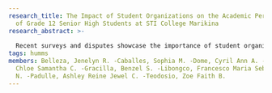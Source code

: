 ```yaml
---
research_title: The Impact of Student Organizations on the Academic Performance
  of Grade 12 Senior High Students at STI College Marikina
research_abstract: >-
  
  Recent surveys and disputes showcase the importance of student organization in a student’s career life. Not only does it provide a well-accomplished background, but it also improves the set of skills of students that helps in their future endeavors. However, without proper management of extra-curricular, students’ may face a negative impact on their academic performance. Student Organizations and Academic Performances has a very dynamic relationship that shapes the student for a better future ahead. The researchers surveyed the students from STI College Marikina’s Senior High School which offered the following programs: ABM, CART, ICT, TOPE, and HUMSS. Informants from each respective strands were chosen for the study. The objective of this research is to discover the impact between the complex relationship of student organizations on the academic performance of Senior High school among the specific group of Grade 12 students actively involve in school clubs and societies. It is hoped that the findings of this study contribute to academic research and inform managements as well as provide opportunities.
tags: humms
members: Belleza, Jenelyn R. -Caballes, Sophia M. -Dome, Cyril Ann A. -Espiritu,
  Chloe Samantha C. -Gracilla, Benzel S. -Libongco, Francesco Maria Sebastian
  N. -Padulle, Ashley Reine Jewel C. -Teodosio, Zoe Faith B.
---
```

